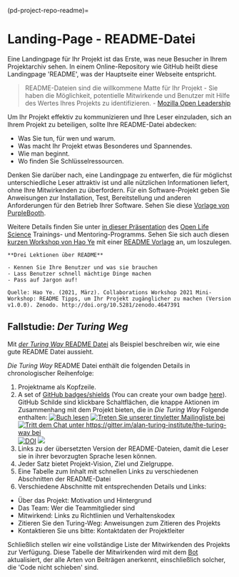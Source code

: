 (pd-project-repo-readme)=
# Landing-Page - README-Datei

Eine Landingpage für Ihr Projekt ist das Erste, was neue Besucher in Ihrem Projektarchiv sehen. In einem Online-Repository wie GitHub heißt diese Landingpage 'README', was der Hauptseite einer Webseite entspricht.

> README-Dateien sind die willkommene Matte für Ihr Projekt - Sie haben die Möglichkeit, potentielle Mitwirkende und Benutzer mit Hilfe des Wertes Ihres Projekts zu identifizieren. - [Mozilla Open Leadership](https://mozilla.github.io/open-leadership-training-series/articles/opening-your-project/write-a-great-project-readme/)

Um Ihr Projekt effektiv zu kommunizieren und Ihre Leser einzuladen, sich an Ihrem Projekt zu beteiligen, sollte Ihre README-Datei abdecken:
* Was Sie tun, für wen und warum.
* Was macht Ihr Projekt etwas Besonderes und Spannendes.
* Wie man beginnt.
* Wo finden Sie Schlüsselressourcen.

Denken Sie darüber nach, eine Landingpage zu entwerfen, die für möglichst unterschiedliche Leser attraktiv ist und alle nützlichen Informationen liefert, ohne Ihre Mitwirkenden zu überfordern. Für ein Software-Projekt geben Sie Anweisungen zur Installation, Test, Bereitstellung und anderen Anforderungen für den Betrieb Ihrer Software. Sehen Sie diese [Vorlage von PurpleBooth](https://github.com/PurpleBooth/a-good-readme-template).

Weitere Details finden Sie unter [in dieser Präsentation](https://docs.google.com/presentation/d/e/2PACX-1vTvwtT3GddLaDr8J4ZEf8TkufiN_Wn1Kgv2xu6YSH8hgocb6LJ_WB82OzfcPeJ0b09_xyMOMSft7-Gq/pub?start=false&loop=false&delayms=3000) des [Open Life Science](https://openlifesci.org/) Trainings- und Mentoring-Programms. Sehen Sie sich auch diesen [kurzen Workshop von Hao Ye](https://ha0ye.github.io/CW21-README-tips/) mit einer [README Vorlage](https://ha0ye.github.io/CW21-README-tips/template_README.html) an, um loszulegen.

```{note}
**Drei Lektionen über README**

- Kennen Sie Ihre Benutzer und was sie brauchen
- Lass Benutzer schnell mächtige Dinge machen
- Pass auf Jargon auf!

Quelle: Hao Ye. (2021, März). Collaborations Workshop 2021 Mini-Workshop: README Tipps, um Ihr Projekt zugänglicher zu machen (Version v1.0.0). Zenodo. http://doi.org/10.5281/zenodo.4647391
```

## Fallstudie: _Der Turing Weg_

Mit [_der Turing Way_ README Datei](https://github.com/alan-turing-institute/the-turing-way/blob/main/README.md) als Beispiel beschreiben wir, wie eine gute README Datei aussieht.

_Die Turing Way_ README Datei enthält die folgenden Details in chronologischer Reihenfolge:
1. Projektname als Kopfzeile.
2. A set of [GitHub badges/shields](https://github.com/badges/shields) (You can create your own badge [here](https://shields.io/)). GitHub Schilde sind klickbare Schaltflächen, die knappe Aktionen im Zusammenhang mit dem Projekt bieten, die in _Die Turing Way_ Folgende enthalten: [![Buch lesen](https://img.shields.io/badge/read-the%20book-blue.svg)](https://the-turing-way.netlify.com) [![Treten Sie unserer tinyletter Mailingliste bei](https://img.shields.io/badge/receive-our%20newsletter%20❤%EF%B8%8F-blueviolet.svg)](https://tinyletter.com/TuringWay) [![Tritt dem Chat unter https://gitter.im/alan-turing-institute/the-turing-way bei](https://img.shields.io/gitter/room/alan-turing-institute/the-turing-way?logo=gitter)](https://gitter.im/alan-turing-institute/the-turing-way) [![DOI](https://zenodo.org/badge/DOI/10.5281/zenodo.3233853.svg)](https://doi.org/10.5281/zenodo.3233853) [![](https://img.shields.io/static/v1?label=TuringWay&message=I%20want%20to%20contribute!&color=yellow&logo=data%3Aimage%2Fpng%3Bbase64%2CiVBORw0KGgoAAAANSUhEUgAAABAAAAAQCAYAAAAf8%2F9hAAACYklEQVQ4jXXTy09TQRTH8f5VPhI1xoVxYURNAFcmRleaGDdGXQlKAYkLUARNfICoScGKpTyE3t5bkKD2AUQepUXB0gcgLTalD9rema8LKRVrT3I2k%2Fl95kwyY6BMfQiFqHaoVDlUBoJBZJl9hn8XRsIhqh0abd55tnWdrBA8WfBSpakMhUqhXUCJhKl2aLR65%2FEtLeGc%2BYoy5aHf46bX7cThctK%2BAw2HQkVAW41wzqHRMjNNRteR%2BQzGjg5udZtQ47FiO50gdLZ1nVbvPNUOFSUSxnB4sJ%2F0TjCTTjHk%2BoJl%2BRtqPEaL6zMH79Rw0dyDVVURqRgyn0EkN8jkshwZGsBQodgQyQ2kyDPsce859drjdqLRKE0D%2FZhHR5F6DpHc2B3%2FjF3BcFqxARIpBXXmt9ii67vAYDhIr8fNx0UfE3OzzC0sIHIpxNYqSPEHqFBsiFQMkU3h8vs5%2FvABTeNje6BCj%2FxcwzLlIZHYROq5v4EoIr2JyCbJ57Kobjd3u7o41v4I68pyCfTGrhSvUKHYAJD5bcTWGjKbJJdO4A8E6JyexP4rWgK8Vkb2AjK7hcxnmZybxfF9kff%2BhZJQofvXwhg7O4vAfU2l79ME79xOrjY3c9ZYVzZs8nvZf6%2BRQCRCTgiODg1iCK6vc6WtjZM1tzlRW8sNa99%2Fx64fH%2BNAQz0un49nfh%2BVmspAcKX4lKWUbMbjXOg2cf3Vy%2BLIoRWqekxc7nhB6%2FQ0lZqKJRBAyjKfKZFIcKixgVPPn3LTamFfUyPne7qp1Oz0Bn4g5d7vVAIUamJ2FqPZzCW7gvlHabBQvwE2XnlAiFRrOwAAAABJRU5ErkJggg%3D%3D)](https://github.com/alan-turing-institute/the-turing-way/blob/main/CONTRIBUTING.md)
3. Links zu der übersetzten Version der README-Dateien, damit die Leser sie in ihrer bevorzugten Sprache lesen können.
4. Jeder Satz bietet Projekt-Vision, Ziel und Zielgruppe.
5. Eine Tabelle zum Inhalt mit schnellen Links zu verschiedenen Abschnitten der README-Datei
6. Verschiedene Abschnitte mit entsprechenden Details und Links:
  - Über das Projekt: Motivation und Hintergrund
  - Das Team: Wer die Teammitglieder sind
  - Mitwirkend: Links zu Richtlinien und Verhaltenskodex
  - Zitieren Sie den Turing-Weg: Anweisungen zum Zitieren des Projekts
  - Kontaktieren Sie uns bitte: Kontaktdaten der Projektleiter

Schließlich stellen wir eine vollständige Liste der Mitwirkenden des Projekts zur Verfügung. Diese Tabelle der Mitwirkenden wird mit dem [Bot](https://allcontributors.org) aktualisiert, der alle Arten von Beiträgen anerkennt, einschließlich solcher, die 'Code nicht schieben' sind.
